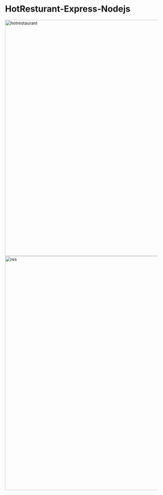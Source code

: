 # HotResturant-Express-Nodejs


<img width="778" alt="hotrestaurant" src="https://user-images.githubusercontent.com/78096972/120221860-65b4ad80-c23f-11eb-84e7-490f5325d9eb.PNG">

<img width="771" alt="res" src="https://user-images.githubusercontent.com/78096972/120221879-6cdbbb80-c23f-11eb-8676-f2d674a21964.PNG">
